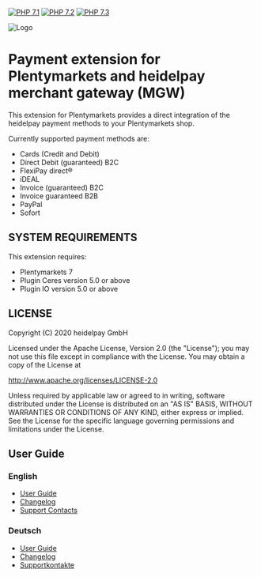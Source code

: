 [![PHP 7.1](https://img.shields.io/badge/php-7.1-blue.svg)](http://www.php.net)
[![PHP 7.2](https://img.shields.io/badge/php-7.2-blue.svg)](http://www.php.net)
[![PHP 7.3](https://img.shields.io/badge/php-7.3-blue.svg)](http://www.php.net)

![Logo](http://dev.heidelpay.com/devHeidelpay_400_180.jpg)

# Payment extension for Plentymarkets and heidelpay merchant gateway (MGW)  

This extension for Plentymarkets provides a direct integration of the heidelpay payment methods to your Plentymarkets shop. 

Currently supported payment methods are:
* Cards (Credit and Debit)
* Direct Debit (guaranteed) B2C
* FlexiPay direct®
* iDEAL
* Invoice (guaranteed) B2C
* Invoice guaranteed B2B
* PayPal
* Sofort

## SYSTEM REQUIREMENTS
This extension requires:
- Plentymarkets 7  
- Plugin Ceres version 5.0 or above  
- Plugin IO version 5.0 or above  

## LICENSE
Copyright (C) 2020 heidelpay GmbH

Licensed under the Apache License, Version 2.0 (the "License");
you may not use this file except in compliance with the License.
You may obtain a copy of the License at

http://www.apache.org/licenses/LICENSE-2.0

Unless required by applicable law or agreed to in writing, software
distributed under the License is distributed on an "AS IS" BASIS,
WITHOUT WARRANTIES OR CONDITIONS OF ANY KIND, either express or implied.
See the License for the specific language governing permissions and
limitations under the License.

## User Guide
### English
* [User Guide](meta/documents/user_guide_en.md)
* [Changelog](meta/documents/changelog_en.md)
* [Support Contacts](meta/documents/support_contact_en.md)

### Deutsch
* [User Guide](meta/documents/user_guide_de.md)
* [Changelog](meta/documents/changelog_de.md)
* [Supportkontakte](meta/documents/support_contact_de.md)
